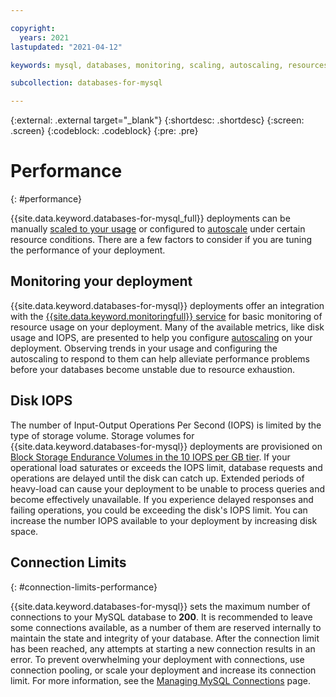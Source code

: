 ```yaml
---

copyright:
  years: 2021 
lastupdated: "2021-04-12"

keywords: mysql, databases, monitoring, scaling, autoscaling, resources, connection limits

subcollection: databases-for-mysql

---
```


{:external: .external target="_blank"}
{:shortdesc: .shortdesc}
{:screen: .screen}
{:codeblock: .codeblock}
{:pre: .pre}

# Performance
{: #performance}

{{site.data.keyword.databases-for-mysql_full}} deployments can be manually [scaled to your usage](/docs/databases-for-mysql?topic=databases-for-mysql-resources-scaling) or configured to [autoscale](/docs/databases-for-mysql?topic=databases-for-mysql-autoscaling) under certain resource conditions. There are a few factors to consider if you are tuning the performance of your deployment.

## Monitoring your deployment

{{site.data.keyword.databases-for-mysql}} deployments offer an integration with the [{{site.data.keyword.monitoringfull}} service](/docs/databases-for-mysql?topic=databases-for-mysql-monitoring) for basic monitoring of resource usage on your deployment. Many of the available metrics, like disk usage and IOPS, are presented to help you configure [autoscaling](/docs/databases-for-mysql?topic=databases-for-mysql-autoscaling) on your deployment. Observing trends in your usage and configuring the autoscaling to respond to them can help alleviate performance problems before your databases become unstable due to resource exhaustion.

## Disk IOPS

The number of Input-Output Operations Per Second (IOPS) is limited by the type of storage volume. Storage volumes for {{site.data.keyword.databases-for-mysql}} deployments are provisioned on [Block Storage Endurance Volumes in the 10 IOPS per GB tier](/docs/BlockStorage?topic=topic=BlockStorage-getting-started). If your operational load saturates or exceeds the IOPS limit, database requests and operations are delayed until the disk can catch up. Extended periods of heavy-load can cause your deployment to be unable to process queries and become effectively unavailable. If you experience delayed responses and failing operations, you could be exceeding the disk's IOPS limit. You can increase the number IOPS available to your deployment by increasing disk space.

## Connection Limits 
{: #connection-limits-performance}

{{site.data.keyword.databases-for-mysql}} sets the maximum number of connections to your MySQL database to **200**. It is recommended to leave some connections available, as a number of them are reserved internally to maintain the state and integrity of your database. After the connection limit has been reached, any attempts at starting a new connection results in an error. To prevent overwhelming your deployment with connections, use connection pooling, or scale your deployment and increase its connection limit. For more information, see the [Managing MySQL Connections](/docs/databases-for-mysql?topic=databases-for-mysql-managing-connections) page.
